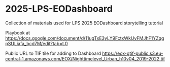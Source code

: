 # 2025-LPS-EODashboard
Collection of materials used for LPS 2025 EODashboard storytelling tutorial

Playbook at https://docs.google.com/document/d/11ugTxE3yLY9FctxWkUvFMJhF1YZqgpSULiafa_bcd7M/edit?tab=t.0

Public URL to TIF tile for adding to Dashboard https://eox-gtif-public.s3.eu-central-1.amazonaws.com/EOX/Nighttimelevel_Urban_h10v04_2019-2022.tif
